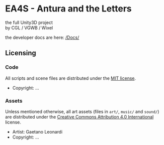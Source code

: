 EA4S - Antura and the Letters
=================
the full Unity3D project  
by CGL / VGWB / Wixel

the developer docs are here: [/Docs/](https://github.com/VGWB/EA4S_Antura_U3D/tree/master/Docs)

## Licensing

### Code

All scripts and scene files are distributed under the [MIT license](LICENSE.md).

* Copyright: ...

### Assets

Unless mentioned otherwise, all art assets (files in ``art/``, ``music/`` and
``sound/``) are distributed under the [Creative Commons Attribution 4.0 International](http://creativecommons.org/licenses/by/4.0/) license.

* Artist: Gaetano Leonardi
* Copyright: ...
